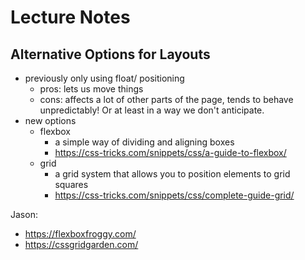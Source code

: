 # Lecture Notes

## Alternative Options for Layouts
- previously only using float/ positioning 
  - pros: lets us move things
  - cons: affects a lot of other parts of the page, tends to behave unpredictably! Or at least in a way we don't anticipate.
- new options
  - flexbox
    - a simple way of dividing and aligning boxes
    - https://css-tricks.com/snippets/css/a-guide-to-flexbox/
  - grid
    - a grid system that allows you to position elements to grid squares
    - https://css-tricks.com/snippets/css/complete-guide-grid/

Jason: 
- https://flexboxfroggy.com/
- https://cssgridgarden.com/